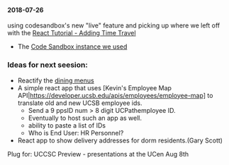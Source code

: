 #### 2018-07-26
  
  using codesandbox's new "live" feature and picking up where we left off with the [React Tutorial - Adding Time Travel](https://reactjs.org/tutorial/tutorial.html#adding-time-travel)

  - The [Code Sandbox instance we used](https://codesandbox.io/s/340o588py5)

### Ideas for next seesion:

- Reactify the [dining menus](https://appl.housing.ucsb.edu/menu/day/)
- A simple react app that uses [Kevin's Employee Map API|https://developer.ucsb.edu/apis/employees/employee-map] to translate old and new UCSB employee ids.
  - Send a 9 ppsID num > 8 digit UCPathemployee ID.
  - Eventually to host such an app as well.
  - ability to paste a list of IDs
  - Who is End User: HR Personnel?
- React app to show delivery addresses for dorm residents.(Gary Scott)


Plug for: UCCSC Preview - presentations at the UCen Aug 8th 

